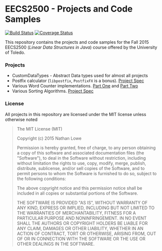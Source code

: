 # EECS2500 - Projects and Code Samples
[![Build Status](https://travis-ci.org/techwiz24/EECS2500.svg)](https://travis-ci.org/techwiz24/EECS2500)
[![Coverage Status](https://coveralls.io/repos/techwiz24/EECS2500/badge.svg?branch=master&service=github)](https://coveralls.io/github/techwiz24/EECS2500?branch=master)

This repository contains the projects and code samples for the Fall 2015 EECS2500 (*Linear Data Structures in Java*)
course offered by the University of Toledo.

### Projects
* CustomDataTypes - Abstract Data types used for almost all projects
* Postfix calculator (`libpostfix`, `PostfixFX` is a bonus). [Project Spec](Assignments/Assignment_1.pdf)
* Various Word Counter implementations. [Part One](Assignments/Assignment_2.pdf) and [Part Two](Assignments/Assignment_4.pdf)
* Various Sorting Algorithms. [Project Spec](Assignments/Assignment_3.pdf)

### License
All projects in this repository are licensed under the MIT license unless otherwise noted

> The MIT License (MIT)
>
> Copyright (c) 2015 Nathan Lowe
>
> Permission is hereby granted, free of charge, to any person obtaining a copy
> of this software and associated documentation files (the "Software"), to deal
> in the Software without restriction, including without limitation the rights
> to use, copy, modify, merge, publish, distribute, sublicense, and/or sell
> copies of the Software, and to permit persons to whom the Software is
> furnished to do so, subject to the following conditions:
>
> The above copyright notice and this permission notice shall be included in all
> copies or substantial portions of the Software.
>
> THE SOFTWARE IS PROVIDED "AS IS", WITHOUT WARRANTY OF ANY KIND, EXPRESS OR
> IMPLIED, INCLUDING BUT NOT LIMITED TO THE WARRANTIES OF MERCHANTABILITY,
> FITNESS FOR A PARTICULAR PURPOSE AND NONINFRINGEMENT. IN NO EVENT SHALL THE
> AUTHORS OR COPYRIGHT HOLDERS BE LIABLE FOR ANY CLAIM, DAMAGES OR OTHER
> LIABILITY, WHETHER IN AN ACTION OF CONTRACT, TORT OR OTHERWISE, ARISING FROM,
> OUT OF OR IN CONNECTION WITH THE SOFTWARE OR THE USE OR OTHER DEALINGS IN THE
> SOFTWARE.
